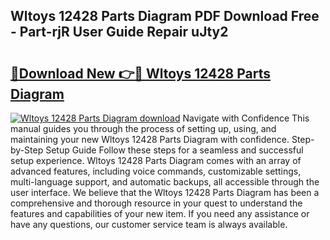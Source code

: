 ## Wltoys 12428 Parts Diagram PDF Download Free - Part-rjR User Guide Repair uJty2

# <h2><a href="http://dfnbyz3.blite.top/?on=Wltoys+12428+Parts+Diagram">🔗Download New 👉🔴 Wltoys 12428 Parts Diagram</a></h2>

[![Wltoys 12428 Parts Diagram download](https://i.imgur.com/lujVjoI.png)](http://dfnbyz3.blite.top/?on=Wltoys+12428+Parts+Diagram)
Navigate with Confidence This manual guides you through the process of setting up, using, and maintaining your new Wltoys 12428 Parts Diagram with confidence. Step-by-Step Setup Guide Follow these steps for a seamless and successful setup experience. Wltoys 12428 Parts Diagram comes with an array of advanced features, including voice commands, customizable settings, multi-language support, and automatic backups, all accessible through the user interface. We believe that the Wltoys 12428 Parts Diagram has been a comprehensive and thorough resource in your quest to understand the features and capabilities of your new item. If you need any assistance or have any questions, our customer service team is always available.
